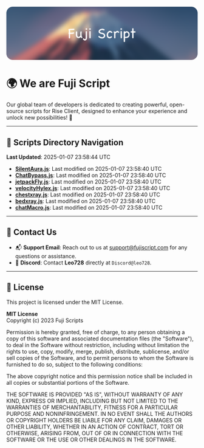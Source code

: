 ![Banner](.github/b.webp)

# 🌍 **We are Fuji Script**

Our global team of developers is dedicated to creating powerful, open-source scripts for Rise Client, designed to enhance your experience and unlock new possibilities! 🌟

---
<!-- SCRIPTS_NAVIGATION_START -->
## 📂 **Scripts Directory Navigation**

**Last Updated**: 2025-01-07 23:58:44 UTC

- **[SilentAura.js](scripts/SilentAura.js)**: Last modified on 2025-01-07 23:58:40 UTC
- **[ChatBypass.js](scripts/ChatBypass.js)**: Last modified on 2025-01-07 23:58:40 UTC
- **[jetpackFly.js](scripts/jetpackFly.js)**: Last modified on 2025-01-07 23:58:40 UTC
- **[velocityHylex.js](scripts/velocityHylex.js)**: Last modified on 2025-01-07 23:58:40 UTC
- **[chestxray.js](scripts/chestxray.js)**: Last modified on 2025-01-07 23:58:40 UTC
- **[bedxray.js](scripts/bedxray.js)**: Last modified on 2025-01-07 23:58:40 UTC
- **[chatMacro.js](scripts/chatMacro.js)**: Last modified on 2025-01-07 23:58:40 UTC

<!-- SCRIPTS_NAVIGATION_END -->

---

## 💬 **Contact Us**  
- 📬 **Support Email**: Reach out to us at [support@fujiscript.com](mailto:support@fujiscript.com) for any questions or assistance.  
- 💬 **Discord**: Contact **Leo728** directly at `Discord@leo728`.

---

## 📜 **License**

This project is licensed under the MIT License.  

**MIT License**  
Copyright (c) 2023 Fuji Scripts  

Permission is hereby granted, free of charge, to any person obtaining a copy of this software and associated documentation files (the "Software"), to deal in the Software without restriction, including without limitation the rights to use, copy, modify, merge, publish, distribute, sublicense, and/or sell copies of the Software, and to permit persons to whom the Software is furnished to do so, subject to the following conditions:  

The above copyright notice and this permission notice shall be included in all copies or substantial portions of the Software.  

THE SOFTWARE IS PROVIDED "AS IS", WITHOUT WARRANTY OF ANY KIND, EXPRESS OR IMPLIED, INCLUDING BUT NOT LIMITED TO THE WARRANTIES OF MERCHANTABILITY, FITNESS FOR A PARTICULAR PURPOSE AND NONINFRINGEMENT. IN NO EVENT SHALL THE AUTHORS OR COPYRIGHT HOLDERS BE LIABLE FOR ANY CLAIM, DAMAGES OR OTHER LIABILITY, WHETHER IN AN ACTION OF CONTRACT, TORT OR OTHERWISE, ARISING FROM, OUT OF OR IN CONNECTION WITH THE SOFTWARE OR THE USE OR OTHER DEALINGS IN THE SOFTWARE.  
